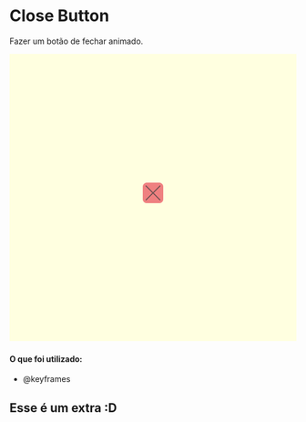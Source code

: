# Close Button
 Fazer um botão de fechar animado.

![alt text](./gif.gif "")

#### O que foi utilizado:

<ul>
<li>@keyframes</li>
</ul>

## Esse é um extra :D 